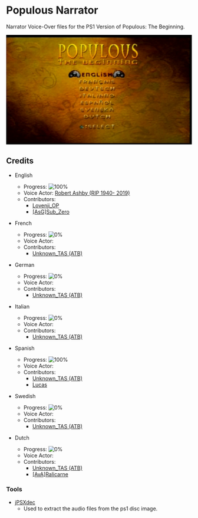 
# Populous Narrator
Narrator Voice-Over files for the PS1 Version of Populous: The Beginning.

![Language Select PS1 version](https://raw.githubusercontent.com/Taity-mini/PopulousNarrator/main/Images/ps1-language-select.png)

## Credits 

 - English
	- Progress: ![100%](https://progress-bar.dev/100)
	-	Voice Actor:  [Robert Ashby (RIP  1940- 2019)](https://www.imdb.com/name/nm0038754/)
	-	Contributors:
		-	[Lovenji_OP](https://www.popre.net/user.php?u=66770)
		-	[[AsG]Sub_Zero](https://www.popre.net/user.php?u=1739) 
 - French
	 - Progress: ![0%](https://progress-bar.dev/0) 
	 - Voice Actor:
	 - Contributors: 
		 - [Unknown_TAS (ATB)](https://www.popre.net/user.php?u=35004) 
	 
 - German 
	- Progress: ![0%](https://progress-bar.dev/0) 
	- Voice Actor:
	- Contributors:
		- [Unknown_TAS (ATB)](https://www.popre.net/user.php?u=35004) 
 - Italian  
	- Progress: ![0%](https://progress-bar.dev/0) 
	- Voice Actor:
	- Contributors: 
		- [Unknown_TAS (ATB)](https://www.popre.net/user.php?u=35004)
- Spanish  
	- Progress: ![100%](https://progress-bar.dev/100) 
	- Voice Actor:
	- Contributors:
		- 	[Unknown_TAS (ATB)](https://www.popre.net/user.php?u=35004)
		-	[Lucas](https://www.popre.net/user.php?u=1739)  
- Swedish  
	- Progress: ![0%](https://progress-bar.dev/0) 
	- Voice Actor:
	- Contributors: 
		- 	[Unknown_TAS (ATB)](https://www.popre.net/user.php?u=35004)
- Dutch  
	- Progress: ![0%](https://progress-bar.dev/0) 
	- Voice Actor:
	- Contributors: 
		- [Unknown_TAS (ATB)](https://www.popre.net/user.php?u=35004)
		- [[AvA]Ralicarne](https://www.popre.net/user.php?u=40158)
			

### Tools

 - [jPSXdec](https://github.com/m35/jpsxdec)
	 - Used to extract the audio files from the ps1 disc image.

